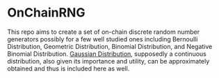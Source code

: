 # OnChainRNG
This repo aims to create a set of on-chain discrete random number generators possibly for a few well studied ones including Bernoulli Distribution, Geometric Distribution, Binomial Distribution, and Negative Binomial Distribution. [Gaussian Distribution](https://github.com/simontianx/OnChainRNG/tree/main/GaussianRNG), supposedly a continuous distribution, also given its importance and utility, can be approximately obtained and thus is included here as well.
